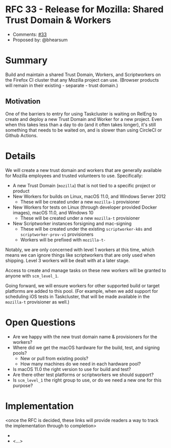 # RFC 33 - Release for Mozilla: Shared Trust Domain & Workers
* Comments: [#33](https://github.com/mozilla-releng/releng-rfcs/pull/33)
* Proposed by: @bhearsum

# Summary

Build and maintain a shared Trust Domain, Workers, and Scriptworkers on the Firefox CI cluster that any Mozilla project can use. (Browser products will remain in their existing - separate - trust domain.)

## Motivation

One of the barriers to entry for using Taskcluster is waiting on RelEng to create and deploy a new Trust Domain and Worker for a new project. Even when this takes less than a day to do (and it often takes longer), it's still something that needs to be waited on, and is slower than using CircleCI or Github Actions.

# Details

We will create a new trust domain and workers that are generally available for Mozilla employees and trusted volunteers to use. Specifically:

* A new Trust Domain (`mozilla`) that is not tied to a specific project or product
* New Workers for builds on Linux, macOS 11.0, and Windows Server 2012
    * These will be created under a new `mozilla-1` provisioner
* New Workers for tests on Linux (through developer provided Docker images), macOS 11.0, and Windows 10
    * These will be created under a new `mozilla-t` provisioner
* New Scriptworker instances forsigning and mac-signing
	* These will be created under the existing `scriptworker-k8s` and `scriptworker-prov-v1` provisioners
	* Workers will be prefixed with `mozilla-t-`

Notably, we are only concerned with level 1 workers at this time, which means we can ignore things like scriptworkers that are only used when shipping. Level 3 workers will be dealt with at a later stage.

Access to create and manage tasks on these new workers will be granted to anyone with `scm_level_1`.

Going forward, we will ensure workers for other supported build or target platforms are added to this pool. (For example, when we add support for scheduling iOS tests in Taskcluster, that will be made available in the `mozilla-t` provisioner as well.)

# Open Questions

* Are we happy with the new trust domain name & provisioners for the workers?
* Where did we get the macOS hardware for the build, test, and signing pools?
	* New or pull from existing pools?
	* How many machines do we need in each hardware pool?
* Is macOS 11.0 the right version to use for build and test?
* Are there other test platforms or scriptworkers we should support?
* Is `scm_level_1` the right group to use, or do we need a new one for this purpose?

# Implementation

<once the RFC is decided, these links will provide readers a way to track the
implementation through to completion>

* <link to tracker bug, issue, etc.>
* <...>
